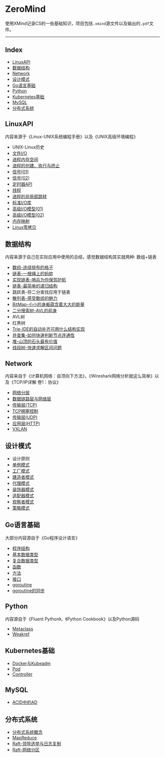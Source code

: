 
# ZeroMind

使用XMind记录CS的一些基础知识，项目包括`.xmind`源文件以及输出的`.pdf`文件。

----

## Index

- [LinuxAPI](#LinuxAPI)
- [数据结构](#数据结构)
- [Network](#Network)
- [设计模式](#设计模式)
- [Go语言基础](#Go语言基础)
- [Python](#Python)
- [Kubernetes基础](#Kubernetes基础)
- [MySQL](#MySQL)
- [分布式系统](#分布式系统)


## LinuxAPI

内容来源于《Linux-UNIX系统编程手册》以及《UNIX高级环境编程》

- UNIX-Linux历史
- [文件I/O](https://smartkeyerror.oss-cn-shenzhen.aliyuncs.com/ZeroMind/LinuxAPI/2.%20%E6%96%87%E4%BB%B6IO.pdf)
- [进程内存空间](https://smartkeyerror.oss-cn-shenzhen.aliyuncs.com/ZeroMind/LinuxAPI/3.%20%E8%BF%9B%E7%A8%8B%E5%86%85%E5%AD%98%E7%A9%BA%E9%97%B4.pdf)
- [进程的创建、执行与终止](https://smartkeyerror.oss-cn-shenzhen.aliyuncs.com/ZeroMind/LinuxAPI/4.%20%E8%BF%9B%E7%A8%8B%E7%9A%84%E5%88%9B%E5%BB%BA%E3%80%81%E6%89%A7%E8%A1%8C%E4%B8%8E%E7%BB%88%E6%AD%A2.pdf)
- [信号(01)](https://smartkeyerror.oss-cn-shenzhen.aliyuncs.com/ZeroMind/LinuxAPI/5.%20%E4%BF%A1%E5%8F%B7%2801%29.pdf)
- [信号(02)](https://smartkeyerror.oss-cn-shenzhen.aliyuncs.com/ZeroMind/LinuxAPI/6.%20%E4%BF%A1%E5%8F%B7%2802%29.pdf)
- [定时器API](https://smartkeyerror.oss-cn-shenzhen.aliyuncs.com/ZeroMind/LinuxAPI/7.%20%E5%AE%9A%E6%97%B6%E5%99%A8API.pdf)
- [线程](https://smartkeyerror.oss-cn-shenzhen.aliyuncs.com/ZeroMind/LinuxAPI/8.%20%E7%BA%BF%E7%A8%8B.pdf)
- [进程的非局部跳转](https://smartkeyerror.oss-cn-shenzhen.aliyuncs.com/ZeroMind/LinuxAPI/9.%20%E8%BF%9B%E7%A8%8B%E7%9A%84%E9%9D%9E%E5%B1%80%E9%83%A8%E8%B7%B3%E8%BD%AC.pdf)
- [标准I/O库](https://smartkeyerror.oss-cn-shenzhen.aliyuncs.com/ZeroMind/LinuxAPI/10.%20%E6%A0%87%E5%87%86IO%E5%BA%93.pdf)
- [高级I/O模型(01)](https://smartkeyerror.oss-cn-shenzhen.aliyuncs.com/ZeroMind/LinuxAPI/11.%20%E9%AB%98%E7%BA%A7IO%E6%A8%A1%E5%9E%8B%281%29.pdf)
- [高级I/O模型(02)](https://smartkeyerror.oss-cn-shenzhen.aliyuncs.com/ZeroMind/LinuxAPI/12.%20%E9%AB%98%E7%BA%A7IO%E6%A8%A1%E5%9E%8B%282%29.pdf)
- [内存映射](https://smartkeyerror.oss-cn-shenzhen.aliyuncs.com/ZeroMind/LinuxAPI/13.%20%E5%86%85%E5%AD%98%E6%98%A0%E5%B0%84.pdf)
- [Linux零拷贝](https://smartkeyerror.oss-cn-shenzhen.aliyuncs.com/ZeroMind/LinuxAPI/14.%20Linux%E9%9B%B6%E6%8B%B7%E8%B4%9D.pdf)


## 数据结构

内容来源于自己在实际应用中使用的总结，感觉数据结构其实就两种: 数组+链表

- [数组-连续排布的格子](https://smartkeyerror.oss-cn-shenzhen.aliyuncs.com/ZeroMind/DataStructure/1.%20%E6%95%B0%E7%BB%84-%E8%BF%9E%E7%BB%AD%E6%8E%92%E5%B8%83%E7%9A%84%E6%A0%BC%E5%AD%90.pdf)
- [链表-一根绳上的蚂蚱](https://smartkeyerror.oss-cn-shenzhen.aliyuncs.com/ZeroMind/DataStructure/2.%20%E9%93%BE%E8%A1%A8-%E4%B8%80%E6%A0%B9%E7%BB%B3%E4%B8%8A%E7%9A%84%E8%9A%82%E8%9A%B1.pdf)
- [实现链表-哨兵为你保驾护航](https://smartkeyerror.oss-cn-shenzhen.aliyuncs.com/ZeroMind/DataStructure/3.%20%E5%AE%9E%E7%8E%B0%E9%93%BE%E8%A1%A8-%E5%93%A8%E5%85%B5%E4%B8%BA%E4%BD%A0%E4%BF%9D%E9%A9%BE%E6%8A%A4%E8%88%AA.pdf)
- [链表-最简单的递归结构](https://smartkeyerror.oss-cn-shenzhen.aliyuncs.com/ZeroMind/DataStructure/4.%20%E9%93%BE%E8%A1%A8-%E6%9C%80%E7%AE%80%E5%8D%95%E7%9A%84%E9%80%92%E5%BD%92%E7%BB%93%E6%9E%84.pdf)
- 跳跃表-将二分查找应用于链表
- [散列表-感受数组的魅力](https://smartkeyerror.oss-cn-shenzhen.aliyuncs.com/ZeroMind/DataStructure/6.%20%E6%95%A3%E5%88%97%E8%A1%A8-%E6%84%9F%E5%8F%97%E6%95%B0%E7%BB%84%E7%9A%84%E9%AD%85%E5%8A%9B.pdf)
- [BitMap-小小的身躯蕴含着大大的能量](https://smartkeyerror.oss-cn-shenzhen.aliyuncs.com/ZeroMind/DataStructure/7.%20BitMap-%E5%B0%8F%E5%B0%8F%E7%9A%84%E8%BA%AB%E8%BA%AF%E8%95%B4%E5%90%AB%E7%9D%80%E5%A4%A7%E5%A4%A7%E7%9A%84%E8%83%BD%E9%87%8F.pdf)
- [二分搜索树-AVL的前身](https://smartkeyerror.oss-cn-shenzhen.aliyuncs.com/ZeroMind/DataStructure/8.%20%E4%BA%8C%E5%88%86%E6%90%9C%E7%B4%A2%E6%A0%91-AVL%E7%9A%84%E5%89%8D%E8%BA%AB.pdf)
- AVL树
- 红黑树
- [Trie-IDE的自动补齐可用什么结构实现](https://smartkeyerror.oss-cn-shenzhen.aliyuncs.com/ZeroMind/DataStructure/11.%20Trie-IDE%E7%9A%84%E8%87%AA%E5%8A%A8%E8%A1%A5%E9%BD%90%E5%8F%AF%E7%94%A8%E4%BB%80%E4%B9%88%E7%BB%93%E6%9E%84%E5%AE%9E%E7%8E%B0.pdf)
- [并查集-如何快速判断节点连通性](https://smartkeyerror.oss-cn-shenzhen.aliyuncs.com/ZeroMind/DataStructure/12.%20%E5%B9%B6%E6%9F%A5%E9%9B%86-%E5%A6%82%E4%BD%95%E5%BF%AB%E9%80%9F%E5%88%A4%E6%96%AD%E8%8A%82%E7%82%B9%E8%BF%9E%E9%80%9A%E6%80%A7.pdf)
- [堆-山顶的石头最有价值](https://smartkeyerror.oss-cn-shenzhen.aliyuncs.com/ZeroMind/DataStructure/13.%20%E5%A0%86-%E5%B1%B1%E9%A1%B6%E7%9A%84%E7%9F%B3%E5%A4%B4%E6%9C%80%E6%9C%89%E4%BB%B7%E5%80%BC.pdf)
- [线段树-快速求解区间问题](https://smartkeyerror.oss-cn-shenzhen.aliyuncs.com/ZeroMind/DataStructure/14.%20%E7%BA%BF%E6%AE%B5%E6%A0%91-%E5%BF%AB%E9%80%9F%E6%B1%82%E8%A7%A3%E5%8C%BA%E9%97%B4%E9%97%AE%E9%A2%98.pdf)


## Network

内容来自于《计算机网络：自顶向下方法》，《Wireshark网络分析就这么简单》以及《TCP/IP详解 卷1：协议》

- [网络分层](https://smartkeyerror.oss-cn-shenzhen.aliyuncs.com/ZeroMind/Network/1.%20%E7%BD%91%E7%BB%9C%E5%88%86%E5%B1%82.pdf)
- [数据链路层与网络层](https://smartkeyerror.oss-cn-shenzhen.aliyuncs.com/ZeroMind/Network/2.%20%E6%95%B0%E6%8D%AE%E9%93%BE%E8%B7%AF%E5%B1%82%E4%B8%8E%E7%BD%91%E7%BB%9C%E5%B1%82.pdf)
- [传输层(TCP)](https://smartkeyerror.oss-cn-shenzhen.aliyuncs.com/ZeroMind/Network/3.%20%E4%BC%A0%E8%BE%93%E5%B1%82%28TCP%29.pdf)
- [TCP拥塞控制](https://smartkeyerror.oss-cn-shenzhen.aliyuncs.com/ZeroMind/Network/4.%20TCP%E6%8B%A5%E5%A1%9E%E6%8E%A7%E5%88%B6.pdf)
- [传输层(UDP)](https://smartkeyerror.oss-cn-shenzhen.aliyuncs.com/ZeroMind/Network/5.%20%E4%BC%A0%E8%BE%93%E5%B1%82%28UDP%29.pdf)
- [应用层(HTTP)](https://smartkeyerror.oss-cn-shenzhen.aliyuncs.com/ZeroMind/Network/6.%20%E5%BA%94%E7%94%A8%E5%B1%82%28HTTP%29.pdf)
- [VXLAN](https://smartkeyerror.oss-cn-shenzhen.aliyuncs.com/ZeroMind/Network/7.%20VXLAN.pdf)


## 设计模式

- 设计原则
- [单例模式](https://smartkeyerror.oss-cn-shenzhen.aliyuncs.com/ZeroMind/DesignPattern/2.%20%E5%8D%95%E4%BE%8B%E6%A8%A1%E5%BC%8F.pdf)
- [工厂模式](https://smartkeyerror.oss-cn-shenzhen.aliyuncs.com/ZeroMind/DesignPattern/3.%20%E5%B7%A5%E5%8E%82%E6%A8%A1%E5%BC%8F.pdf)
- [建造者模式](https://smartkeyerror.oss-cn-shenzhen.aliyuncs.com/ZeroMind/DesignPattern/4.%20%E5%BB%BA%E9%80%A0%E8%80%85%E6%A8%A1%E5%BC%8F.pdf)
- [代理模式](https://smartkeyerror.oss-cn-shenzhen.aliyuncs.com/ZeroMind/DesignPattern/6.%20%E4%BB%A3%E7%90%86%E6%A8%A1%E5%BC%8F.pdf)
- [装饰器模式](https://smartkeyerror.oss-cn-shenzhen.aliyuncs.com/ZeroMind/DesignPattern/7.%20%E8%A3%85%E9%A5%B0%E5%99%A8%E6%A8%A1%E5%BC%8F.pdf)
- [适配器模式](https://smartkeyerror.oss-cn-shenzhen.aliyuncs.com/ZeroMind/DesignPattern/8.%20%E9%80%82%E9%85%8D%E5%99%A8%E6%A8%A1%E5%BC%8F.pdf)
- [观察者模式](https://smartkeyerror.oss-cn-shenzhen.aliyuncs.com/ZeroMind/DesignPattern/10.%20%E8%A7%82%E5%AF%9F%E8%80%85%E6%A8%A1%E5%BC%8F.pdf)
- [策略模式](https://smartkeyerror.oss-cn-shenzhen.aliyuncs.com/ZeroMind/DesignPattern/11.%20%E7%AD%96%E7%95%A5%E6%A8%A1%E5%BC%8F.pdf)


## Go语言基础

大部分内容源自于《Go程序设计语言》

- [程序结构](https://smartkeyerror.oss-cn-shenzhen.aliyuncs.com/ZeroMind/Go/1.%20%E7%A8%8B%E5%BA%8F%E7%BB%93%E6%9E%84.pdf)
- [基本数据类型](https://smartkeyerror.oss-cn-shenzhen.aliyuncs.com/ZeroMind/Go/2.%20%E5%9F%BA%E6%9C%AC%E6%95%B0%E6%8D%AE%E7%B1%BB%E5%9E%8B.pdf)
- [复合数据类型](https://smartkeyerror.oss-cn-shenzhen.aliyuncs.com/ZeroMind/Go/3.%20%E5%A4%8D%E5%90%88%E6%95%B0%E6%8D%AE%E7%B1%BB%E5%9E%8B.pdf)
- [函数](https://smartkeyerror.oss-cn-shenzhen.aliyuncs.com/ZeroMind/Go/4.%20%E5%87%BD%E6%95%B0.pdf)
- [方法](https://smartkeyerror.oss-cn-shenzhen.aliyuncs.com/ZeroMind/Go/5.%20%E6%96%B9%E6%B3%95.pdf)
- [接口](https://smartkeyerror.oss-cn-shenzhen.aliyuncs.com/ZeroMind/Go/6.%20%E6%8E%A5%E5%8F%A3.pdf)
- [goroutine](https://smartkeyerror.oss-cn-shenzhen.aliyuncs.com/ZeroMind/Go/7.%20goroutine.pdf)
- [goroutine的同步](https://smartkeyerror.oss-cn-shenzhen.aliyuncs.com/ZeroMind/Go/8.%20goroutine%E7%9A%84%E5%90%8C%E6%AD%A5.pdf)


## Python

内容源自于《Fluent Python》，《Python Cookbook》以及Python源码

- [Metaclass](https://smartkeyerror.oss-cn-shenzhen.aliyuncs.com/ZeroMind/Python/1.%20Metaclass.pdf)
- [Weakref](https://smartkeyerror.oss-cn-shenzhen.aliyuncs.com/ZeroMind/Python/2.%20Weakref.pdf)


## Kubernetes基础

- [Docker与Kubeadm](https://smartkeyerror.oss-cn-shenzhen.aliyuncs.com/ZeroMind/Kubernetes/1.%20Docker%E4%B8%8EKubeadm.pdf)
- [Pod](https://smartkeyerror.oss-cn-shenzhen.aliyuncs.com/ZeroMind/Kubernetes/2.%20Pod.pdf)
- [Controller](https://smartkeyerror.oss-cn-shenzhen.aliyuncs.com/ZeroMind/Kubernetes/3.%20Controller.pdf)


## MySQL

- [ACID中的AD](https://smartkeyerror.oss-cn-shenzhen.aliyuncs.com/ZeroMind/MySQL/1.%20ACID%E4%B8%AD%E7%9A%84AD.pdf)


## 分布式系统

- [分布式系统概念](https://smartkeyerror.oss-cn-shenzhen.aliyuncs.com/ZeroMind/DistributedSystem/1.%20%E5%88%86%E5%B8%83%E5%BC%8F%E7%B3%BB%E7%BB%9F%E6%A6%82%E5%BF%B5.pdf)
- [MapReduce](https://smartkeyerror.oss-cn-shenzhen.aliyuncs.com/ZeroMind/DistributedSystem/2.%20MapReduce.pdf)
- [Raft-领导选举与日志复制](https://smartkeyerror.oss-cn-shenzhen.aliyuncs.com/ZeroMind/DistributedSystem/3.%20Raft%2801%29.pdf)
- [Raft-网络分区](https://smartkeyerror.oss-cn-shenzhen.aliyuncs.com/ZeroMind/DistributedSystem/4.%20Raft%2802%29.pdf)